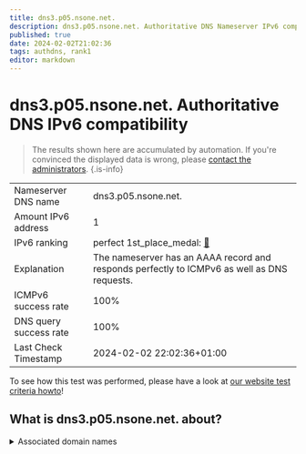```yaml
---
title: dns3.p05.nsone.net.
description: dns3.p05.nsone.net. Authoritative DNS Nameserver IPv6 compatibility
published: true
date: 2024-02-02T21:02:36
tags: authdns, rank1
editor: markdown
---
```


# dns3.p05.nsone.net. Authoritative DNS IPv6 compatibility

> The results shown here are accumulated by automation. If you're convinced the displayed data is wrong, please [contact the administrators](/howto/chat). 
{.is-info}




|   |   |
| - | - |
| Nameserver DNS name | dns3.p05.nsone.net.
| Amount IPv6 address | 1
| IPv6 ranking | perfect 1st_place_medal: [🔗](/howto/ranking) |
| Explanation | The nameserver has an AAAA record and responds perfectly to ICMPv6 as well as DNS requests. |
| ICMPv6 success rate | 100%|
| DNS query success rate | 100% |
| Last Check Timestamp | 2024-02-02 22:02:36+01:00 |

To see how this test was performed, please have a look at [our website test criteria howto](/howto/testcriteria/authdns)!


## What is dns3.p05.nsone.net. about?






<details>
<summary>Associated domain names</summary>

duckduckgo.com

</details>
